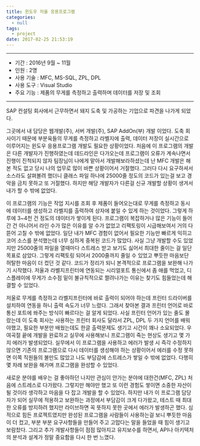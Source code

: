 ```yaml
---
title: 윈도우 저울 응용프로그램
categories:
  - null
tags:
  - project
date: 2017-02-25 21:53:19
---
```


---

- 기간 : 2016년 9월 ~ 11월
- 인원 : 2명
- 사용 기술 : MFC, MS-SQL, ZPL, DPL
- 사용 도구 : Visual Studio
- 주요 기능 : 제품의 무게를 측정하고 출력하며 데이터를 저장 및 조회

---

SAP 컨설팅 회사에서 근무하면서 돼지 도축 및 가공하는 기업으로 파견을 나가게 되었다. 

그곳에서 내 담당은 웹개발(주), 서버 개발(주), SAP AddOn(부) 개발 이었다. 도축 회사이기 때문에 부분육들의 무게를 측정하고
라벨지에 출력, 데이터 저장이 실시간으로 이루어지는 윈도우 응용프로그램 개발도 필요한 상황이었다. 처음에 이 프로그램의 개발은 다른
개발자가 진행하였는데 데드라인은 다가오는데 프로그램이 오류가 계속나면서 진행이 진척되지 않자 팀장님이 나에게 맡아서 개발해보라하셨는데
난 MFC 개발은 해본 적도 없고 당시 나의 업무로 많이 바쁜 상황이어서 거절했다. 그러다 다시 요구하셔서 소스라도 살펴볼려 했더니
클래스 파일 하나에 25000줄 정도의 코드가 있는걸 보고 경악을 금치 못하고 또 거절했다. 하지만 해당 개발자가 다른걸 신규 개발할 상황이 
생겨서 내가 할 수 밖에 없었다. 

이 프로그램의 기능은 작업 지시를 조회 후 제품이 들어오는대로 무게를 측정하고 동시에 데이터를 생성하고 라벨지를 출력하여 상자에 붙일 수 있게 하는 것이었다. 그렇게 하루에 3~4천 건 정도의 데이터가 쌓이게 된다. 프로그램이 복잡하거나 많은 기능이 들어간 건 아니어서 라인 수가 많은 
이유를 알 수가 없었고 리팩토링이 시급해보여서 거의 다 뜯어 고칠 수 밖에 없었다. 일단 내가 MFC 경험이 없어서 필요한 기능만 빠르게 익히고 코어 소스를 분석했는데 너무 심하게 중복된 코드가 많았다. 사실 그냥 개발할 수도 있었지만 25000줄의 파일을 열때마다 스트레스 받고 보기도 싫어서 최대한 줄이는 걸 일단 목표로 삼았다. 그렇게 리팩토링 되어서 2000줄까지 줄일 수 있었고 뿌듯한 마음보단 허탈한 마음이 더 컸던 것 같다. 코드가 정리가 되니 본격적으로
프로그램을 보완해 나가기 시작했다. 저울과 라벨지프린터에 연동되는 시리얼포트 통신에서 좀 애를 먹었고, 디스플레이에 무게가 소수점 밑이 불규칙적으로 짤려나가는 이유는 찾기도 힘들었는데 해결할 수 있었다.

저울로 무게를 측정하고 라벨지프린터에 바로 출력이 되어야 하는데 프린터 드라이버를 설치하여 연동을 하니 출력 속도가 너무 느렸다. 그래서
찾아본 결과 프린터 언어로 바로 통신 포트에 쏴주는 방식이 빠르다는 걸 알게 되었다. 사실 프린터 언어가 있는 줄도 몰랐는데 이 도축 회사는
사용하는 프린터 회사도 달라서 ZPL, DPL 두 가지 언어를 배워야했고, 필요한 부분만 배웠는데도 한글 출력문제도 생기고 시간이 꽤나 소요되었다.
우여곡절 끝에 개발을 완료하고 실무에 사용해보니 프로그램이 죽는 현상도 생기고 몇 가지 에러가 발생되었다. 실무에서 이 프로그램을 사용하고 에러가 발생 시 즉각 수정하지 않으면 기존의 프로그램으로 다시 데이터를 생성해야 하는 상황이어서 에러를 수정 못하면 이쪽 직원들의 불만도
많았고 나도 부담감에 스트레스가 쌓일 수 밖에 없었다. 다행히 몇 차례 보완을 해가며 프로그램을 완성할 수 있었다. 

새로운 분야를 배우는 걸 좋아하던 나지만 관심이 안가는 분야에 대한건(MFC, ZPL) 처음에 스트레스로 다가왔다. 그렇지만 해야만 했고 또 
이런 경험도 쌓이면 소중한 자산이 될 것이라 생각하고 마음을 다 잡고 개발을 할 수 있었다. 하지만 내가 이 프로그램 담당자가 되어 실무에
적용하고 보완하는 과정에서 부담감이 크게 다가왔고, 테스트 때 최대한 오류를 방지하려 했지만 라이브하면 꼭 뜻하지 못한 곳에서 에러가 발생하곤 했다. 심적으로 힘든 프로젝트였지만 완성된 프로그램을 사람들이 사용하는걸 보니 뿌듯한 마음이 더 컸고, 부분 부분 요구사항들을 만들어 주고 고맙다는 말을 들었을 때 힘이 생기고 보람찼다. 그리고 추가 개발사항들이 점점 많아지고 유지보수를 하면서, API나 아키텍처의 분석과 설계가 정말 중요함을 다시 한 번 느꼈다.